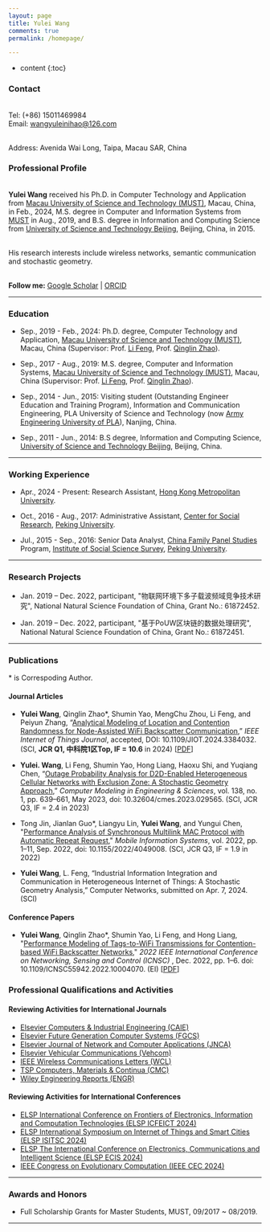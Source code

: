 ```yaml
---
layout: page
title: Yulei Wang
comments: true
permalink: /homepage/

---
```


* content
{:toc}

### Contact

<br> Tel: (+86) 15011469984
<br> Email: <wangyuleinihao@126.com>
<!--<br> Wechat: macaumust2017--> 
<br> Address: Avenida Wai Long, Taipa, Macau SAR, China

### Professional Profile

<br> **Yulei Wang** received his Ph.D. in Computer Technology and Application from [Macau University of Science and Technology (MUST)](https://www.must.edu.mo/), Macau, China, in Feb., 2024, M.S. degree in Computer and Information Systems from [MUST](https://www.must.edu.mo/) in Aug., 2019, and B.S. degree in Information and Computing Science from [University of Science and Technology Beijing](https://www.ustb.edu.cn/), Beijing, China, in 2015. 

<br> His research interests include wireless networks, semantic communication and stochastic geometry.

<!--<br> **Email:** <wangyuleinihao@126.com> --> 
&emsp; 
<br> **Follow me:** [Google Scholar](https://scholar.google.com/citations?user=jI5bF5QAAAAJ&hl=zh-CN) | [ORCID](https://orcid.org/0000-0002-6246-7621) &emsp;

---

### Education 

* Sep., 2019 - Feb., 2024: Ph.D. degree, Computer Technology and Application, [Macau University of Science and Technology (MUST)](https://www.must.edu.mo/), Macau, China (Supervisor: Prof. [Li Feng](https://www.must.edu.mo/scse/staff/fengli), Prof. [Qinglin Zhao](https://www.must.edu.mo/scse/staff/zhao-qing-lin)).

* Sep., 2017 - Aug., 2019: M.S. degree, Computer and Information Systems, [Macau University of Science and Technology (MUST)](https://www.must.edu.mo/), Macau, China (Supervisor: Prof. [Li Feng](https://www.must.edu.mo/scse/staff/fengli), Prof. [Qinglin Zhao](https://www.must.edu.mo/scse/staff/zhao-qing-lin)).

* Sep., 2014 - Jun., 2015: Visiting student (Outstanding Engineer Education and Training Program), Information and Communication Engineering, PLA University of Science and Technology (now [Army Engineering University of PLA](https://www.aeu.edu.cn/main.htm)), Nanjing, China.

* Sep., 2011 - Jun., 2014: B.S degree, Information and Computing Science, [University of Science and Technology Beijing](https://www.ustb.edu.cn/), Beijing, China. 

---

### Working Experience

* Apr., 2024 - Present: Research Assistant, [Hong Kong Metropolitan University](https://www.hkmu.edu.hk/).
  
* Oct., 2016 - Aug., 2017: Administrative Assistant, [Center for Social Research](https://csr.pku.edu.cn/en/), [Peking University](https://english.pku.edu.cn/).

* Jul., 2015 - Sep., 2016: Senior Data Analyst, [China Family Panel Studies](https://www.isss.pku.edu.cn/cfps/en/) Program, [Institute of Social Science Survey](https://www.isss.pku.edu.cn/english/index.htm), [Peking University](https://english.pku.edu.cn/).

---

### Research Projects
  
* Jan. 2019 – Dec. 2022, participant, "物联网环境下多子载波频域竞争技术研究", National Natural Science Foundation of China, Grant No.: 61872452.

* Jan. 2019 – Dec. 2022, participant, "基于PoUW区块链的数据处理研究", National Natural Science Foundation of China, Grant No.: 61872451.

---

### Publications
\* is Correspoding Author.
#### Journal Articles

* **Yulei Wang**, Qinglin Zhao\*, Shumin Yao, MengChu Zhou, Li Feng, and Peiyun Zhang, “[Analytical Modeling of Location and Contention Randomness for Node-Assisted WiFi Backscatter Communication](https://ieeexplore.ieee.org/document/10488089),” *IEEE Internet of Things Journal*, accepted, DOI: 10.1109/JIOT.2024.3384032. (SCI, **JCR Q1, 中科院1区Top, IF = 10.6** in 2024) [[PDF](https://github.com/wang-yulei/LoCoR)]


* **Yulei. Wang**, Li Feng, Shumin Yao, Hong Liang, Haoxu Shi, and Yuqiang Chen, “[Outage Probability Analysis for D2D-Enabled Heterogeneous Cellular Networks with Exclusion Zone: A Stochastic Geometry Approach](https://www.techscience.com/CMES/v138n1/54254),” *Computer Modeling in Engineering & Sciences*, vol. 138, no. 1, pp. 639–661, May 2023, doi: 10.32604/cmes.2023.029565. (SCI, JCR Q3, IF = 2.4 in 2023)

* Tong Jin, Jianlan Guo\*, Liangyu Lin, **Yulei Wang**, and Yungui Chen, "[Performance Analysis of Synchronous Multilink MAC Protocol with Automatic Repeat Request](https://www.hindawi.com/journals/misy/2022/4049008/)," *Mobile Information Systems*, vol. 2022, pp. 1–11, Sep. 2022, doi: 10.1155/2022/4049008. (SCI, JCR Q3, IF = 1.9 in 2022)

* **Yulei Wang**, L. Feng, “Industrial Information Integration and Communication in Heterogeneous Internet of Things: A Stochastic Geometry Analysis,” Computer Networks, submitted on Apr. 7, 2024. (SCI)


#### Conference Papers

* **Yulei Wang**, Qinglin Zhao\*, Shumin Yao, Li Feng, and Hong Liang,  "[Performance Modeling of Tags-to-WiFi Transmissions for Contention-based WiFi Backscatter Networks](https://ieeexplore.ieee.org/document/10004070)," *2022 IEEE International Conference on Networking, Sensing and Control (ICNSC)* , Dec. 2022, pp. 1–6. doi: 10.1109/ICNSC55942.2022.10004070. (EI) [[PDF](https://github.com/wang-yulei/wang-yulei.github.io/blob/master/papers/ICNSC22_NWB_220815.pdf)]

<!--### Patents

* xx-->

### Professional Qualifications and Activities


<!--#### Editor Activities for International Journals

* xx-->

#### Reviewing Activities for International Journals

* [Elsevier Computers & Industrial Engineering (CAIE)](https://www.sciencedirect.com/journal/computers-and-industrial-engineering)
* [Elsevier Future Generation Computer Systems (FGCS)](https://www.sciencedirect.com/journal/future-generation-computer-systems)
* [Elsevier Journal of Network and Computer Applications (JNCA)](https://www.editorialmanager.com/jnca/default2.aspx)
* [Elsevier Vehicular Communications (Vehcom)](https://www.sciencedirect.com/journal/vehicular-communications)
* [IEEE Wireless Communications Letters (WCL)](https://www.comsoc.org/publications/journals/ieee-wcl)
* [TSP Computers, Materials & Continua (CMC)](https://www.techscience.com/journal/cmc)
* [Wiley Engineering Reports (ENGR)](https://onlinelibrary.wiley.com/journal/25778196)

#### Reviewing Activities for International Conferences

* [ELSP International Conference on Frontiers of Electronics, Information and Computation Technologies (ELSP ICFEICT 2024)](https://www.feict.net/)
* [ELSP International Symposium on Internet of Things and Smart Cities (ELSP ISITSC 2024)](https://www.isitsc.org/)
* [ELSP The International Conference on Electronics, Communications and Intelligent Science (ELSP ECIS 2024)](https://www.icecis.org/)
* [IEEE Congress on Evolutionary Computation (IEEE CEC 2024)](https://www.aconf.org/conf_193157.html)

---

### Awards and Honors
*  Full Scholarship Grants for Master Students,  MUST,  09/2017 ~ 08/2019.

---

